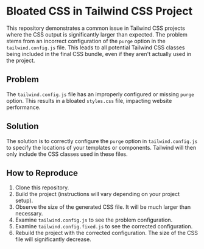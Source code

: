 # Bloated CSS in Tailwind CSS Project

This repository demonstrates a common issue in Tailwind CSS projects where the CSS output is significantly larger than expected. The problem stems from an incorrect configuration of the `purge` option in the `tailwind.config.js` file.  This leads to all potential Tailwind CSS classes being included in the final CSS bundle, even if they aren't actually used in the project.

## Problem

The `tailwind.config.js` file has an improperly configured or missing `purge` option. This results in a bloated `styles.css` file, impacting website performance.

## Solution

The solution is to correctly configure the `purge` option in `tailwind.config.js` to specify the locations of your templates or components. Tailwind will then only include the CSS classes used in these files.

## How to Reproduce

1. Clone this repository.
2. Build the project (instructions will vary depending on your project setup).
3. Observe the size of the generated CSS file. It will be much larger than necessary.
4. Examine `tailwind.config.js` to see the problem configuration.
5. Examine `tailwind.config.fixed.js` to see the corrected configuration.
6. Rebuild the project with the corrected configuration.  The size of the CSS file will significantly decrease.